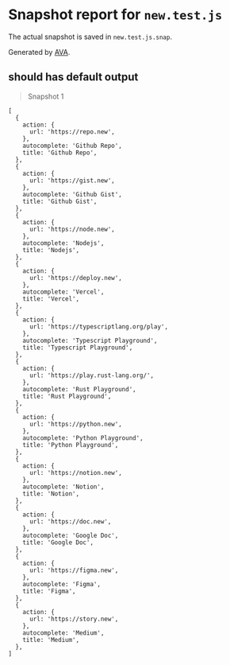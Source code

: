 # Snapshot report for `new.test.js`

The actual snapshot is saved in `new.test.js.snap`.

Generated by [AVA](https://avajs.dev).

## should has default output

> Snapshot 1

    [
      {
        action: {
          url: 'https://repo.new',
        },
        autocomplete: 'Github Repo',
        title: 'Github Repo',
      },
      {
        action: {
          url: 'https://gist.new',
        },
        autocomplete: 'Github Gist',
        title: 'Github Gist',
      },
      {
        action: {
          url: 'https://node.new',
        },
        autocomplete: 'Nodejs',
        title: 'Nodejs',
      },
      {
        action: {
          url: 'https://deploy.new',
        },
        autocomplete: 'Vercel',
        title: 'Vercel',
      },
      {
        action: {
          url: 'https://typescriptlang.org/play',
        },
        autocomplete: 'Typescript Playground',
        title: 'Typescript Playground',
      },
      {
        action: {
          url: 'https://play.rust-lang.org/',
        },
        autocomplete: 'Rust Playground',
        title: 'Rust Playground',
      },
      {
        action: {
          url: 'https://python.new',
        },
        autocomplete: 'Python Playground',
        title: 'Python Playground',
      },
      {
        action: {
          url: 'https://notion.new',
        },
        autocomplete: 'Notion',
        title: 'Notion',
      },
      {
        action: {
          url: 'https://doc.new',
        },
        autocomplete: 'Google Doc',
        title: 'Google Doc',
      },
      {
        action: {
          url: 'https://figma.new',
        },
        autocomplete: 'Figma',
        title: 'Figma',
      },
      {
        action: {
          url: 'https://story.new',
        },
        autocomplete: 'Medium',
        title: 'Medium',
      },
    ]
